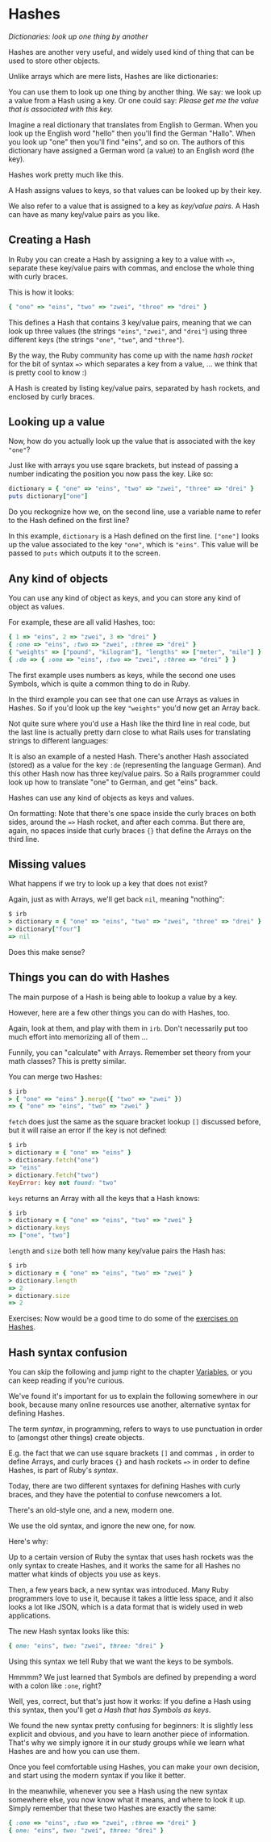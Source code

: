 # Hashes

*Dictionaries: look up one thing by another*

Hashes are another very useful, and widely used kind of thing that can be used
to store other objects.

Unlike arrays which are mere lists, Hashes are like dictionaries:

You can use them to look up one thing by another thing. We say: we look up a
value from a Hash using a key. Or one could say: *Please get me the value that
is associated with this key.*

Imagine a real dictionary that translates from English to German. When you
look up the English word "hello" then you'll find the German "Hallo". When
you look up "one" then you'll find "eins", and so on. The authors of this
dictionary have assigned a German word (a value) to an English word (the key).

Hashes work pretty much like this.

<p class="hint">
A Hash assigns values to keys, so that values can be looked up by their key.
</p>

We also refer to a value that is assigned to a key as *key/value pairs*. A
Hash can have as many key/value pairs as you like.

## Creating a Hash

In Ruby you can create a Hash by assigning a key to a value with `=>`, separate
these key/value pairs with commas, and enclose the whole thing with curly
braces.

This is how it looks:

```ruby
{ "one" => "eins", "two" => "zwei", "three" => "drei" }
```

This defines a Hash that contains 3 key/value pairs, meaning that we can look
up three values (the strings `"eins"`, `"zwei"`, and `"drei"`) using three
different keys (the strings `"one"`, `"two"`, and `"three"`).

By the way, the Ruby community has come up with the name *hash rocket* for the
bit of syntax `=>` which separates a key from a value, ... we think that is
pretty cool to know :)

<p class="hint">
A Hash is created by listing key/value pairs, separated by hash rockets, and enclosed by curly braces.
</p>

## Looking up a value

Now, how do you actually look up the value that is associated with the key
`"one"`?

Just like with arrays you use sqare brackets, but instead of passing
a number indicating the position you now pass the key. Like so:

```ruby
dictionary = { "one" => "eins", "two" => "zwei", "three" => "drei" }
puts dictionary["one"]
```

Do you reckognize how we, on the second line, use a variable name to
refer to the Hash defined on the first line?

In this example, `dictionary` is a Hash defined on the first line. `["one"]`
looks up the value associated to the key `"one"`, which is `"eins"`. This value
will be passed to `puts` which outputs it to the screen.

## Any kind of objects

You can use any kind of object as keys, and you can store any kind of object
as values.

For example, these are all valid Hashes, too:

```ruby
{ 1 => "eins", 2 => "zwei", 3 => "drei" }
{ :one => "eins", :two => "zwei", :three => "drei" }
{ "weights" => ["pound", "kilogram"], "lengths" => ["meter", "mile"] }
{ :de => { :one => "eins", :two => "zwei", :three => "drei" } }
```

The first example uses numbers as keys, while the second one uses Symbols,
which is quite a common thing to do in Ruby.

In the third example you can see that one can use Arrays as values in Hashes.
So if you'd look up the key `"weights"` you'd now get an Array back.

Not quite sure where you'd use a Hash like the third line in real code, but the
last line is actually pretty darn close to what Rails uses for translating
strings to different languages:

It is also an example of a nested Hash. There's another Hash associated
(stored) as a value for the key `:de` (representing the language German). And
this other Hash now has three key/value pairs. So a Rails programmer could look
up how to translate "one" to German, and get "eins" back.

<p class="hint">
Hashes can use any kind of objects as keys and values.
</p>

<p class="hint formatting">
On formatting: Note that there's one space inside the curly braces on both
sides, around the <code>=></code> Hash rocket, and after each comma. But there
are, again, no spaces inside that curly braces <code>{}</code> that define the
Arrays on the third line.
</p>

## Missing values

What happens if we try to look up a key that does not exist?

Again, just as with Arrays, we'll get back `nil`, meaning "nothing":

```ruby
$ irb
> dictionary = { "one" => "eins", "two" => "zwei", "three" => "drei" }
> dictionary["four"]
=> nil
```

Does this make sense?

## Things you can do with Hashes

The main purpose of a Hash is being able to lookup a value by a key.

However, here are a few other things you can do with Hashes, too.

Again, look at them, and play with them in `irb`. Don't necessarily put too
much effort into memorizing all of them ...

Funnily, you can "calculate" with Arrays. Remember set theory from your math
classes? This is pretty similar.

You can merge two Hashes:

```ruby
$ irb
> { "one" => "eins" }.merge({ "two" => "zwei" })
=> { "one" => "eins", "two" => "zwei" }
```

`fetch` does just the same as the square bracket lookup `[]` discussed before,
but it will raise an error if the key is not defined:

```ruby
$ irb
> dictionary = { "one" => "eins" }
> dictionary.fetch("one")
=> "eins"
> dictionary.fetch("two")
KeyError: key not found: "two"
```

`keys` returns an Array with all the keys that a Hash knows:

```ruby
$ irb
> dictionary = { "one" => "eins", "two" => "zwei" }
> dictionary.keys
=> ["one", "two"]
```

`length` and `size` both tell how many key/value pairs the Hash has:

```ruby
$ irb
> dictionary = { "one" => "eins", "two" => "zwei" }
> dictionary.length
=> 2
> dictionary.size
=> 2
```

Exercises: Now would be a good time to do some of the [exercises on
Hashes](/exercises/hashes_1.html).

## Hash syntax confusion

You can skip the following and jump right to the chapter [Variables](/variables.html),
or you can keep reading if you're curious.

We've found it's important for us to explain the following somewhere in our
book, because many online resources use another, alternative syntax for
defining Hashes.

The term *syntax*, in programming, refers to ways to use punctuation in order
to (amongst other things) create objects.

E.g. the fact that we can use square brackets `[]` and commas `,` in order to
define Arrays, and curly braces `{}` and hash rockets `=>` in order to define
Hashes, is part of Ruby's *syntax*.

Today, there are two different syntaxes for defining Hashes with curly braces,
and they have the potential to confuse newcomers a lot.

There's an old-style one, and a new, modern one.

<p class="hint">
We use the old syntax, and ignore the new one, for now.
</p>

Here's why:

Up to a certain version of Ruby the syntax that uses hash rockets was the only
syntax to create Hashes, and it works the same for all Hashes no matter what
kinds of objects you use as keys.

Then, a few years back, a new syntax was introduced. Many Ruby programmers love
to use it, because it takes a little less space, and it also looks a lot like
JSON, which is a data format that is widely used in web applications.

The new Hash syntax looks like this:

```ruby
{ one: "eins", two: "zwei", three: "drei" }
```

Using this syntax we tell Ruby that we want the keys to be symbols.

Hmmmm? We just learned that Symbols are defined by prepending a word with a
colon like `:one`, right?

Well, yes, correct, but that's just how it works: If you define a Hash using
this syntax, then you'll get *a Hash that has Symbols as keys*.

We found the new syntax pretty confusing for beginners: It is slightly less
explicit and obvious, and you have to learn another piece of information.
That's why we simply ignore it in our study groups while we learn what Hashes
are and how you can use them.

Once you feel comfortable using Hashes, you can make your own decision, and
start using the modern syntax if you like it better.

In the meanwhile, whenever you see a Hash using the new syntax somewhere else,
you now know what it means, and where to look it up. Simply remember that these
two Hashes are exactly the same:

```ruby
{ :one => "eins", :two => "zwei", :three => "drei" }
{ one: "eins", two: "zwei", three: "drei" }
```
